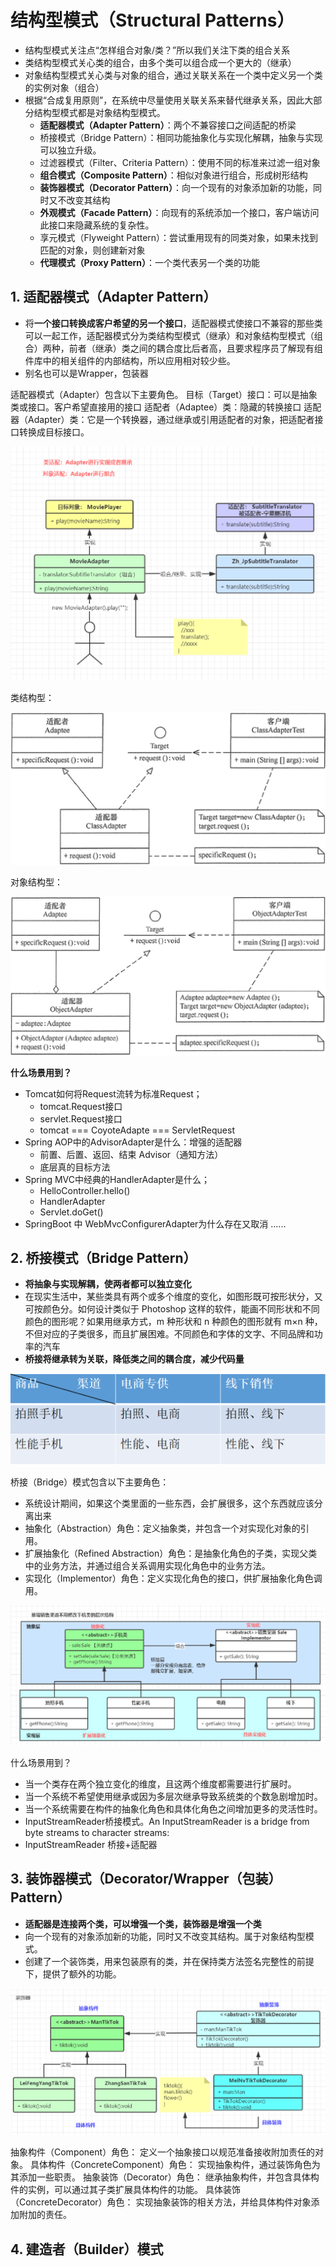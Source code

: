 # 结构型模式（Structural Patterns）

- 结构型模式关注点“怎样组合对象/类？”所以我们关注下类的组合关系
- 类结构型模式关心类的组合，由多个类可以组合成一个更大的（继承）
- 对象结构型模式关心类与对象的组合，通过关联关系在一个类中定义另一个类的实例对象（组合）
- 根据“合成复用原则”，在系统中尽量使用关联关系来替代继承关系，因此大部分结构型模式都是对象结构型模式。
  - **适配器模式（Adapter Pattern）**：两个不兼容接口之间适配的桥梁
  - 桥接模式（Bridge Pattern）：相同功能抽象化与实现化解耦，抽象与实现可以独立升级。
  - 过滤器模式（Filter、Criteria Pattern）：使用不同的标准来过滤一组对象
  - **组合模式（Composite Pattern）**：相似对象进行组合，形成树形结构
  - **装饰器模式（Decorator Pattern）**：向一个现有的对象添加新的功能，同时又不改变其结构
  - **外观模式（Facade Pattern）**：向现有的系统添加一个接口，客户端访问此接口来隐藏系统的复杂性。
  - 享元模式（Flyweight Pattern）：尝试重用现有的同类对象，如果未找到匹配的对象，则创建新对象
  - **代理模式（Proxy Pattern）**：一个类代表另一个类的功能

## 1. 适配器模式（Adapter Pattern）

- 将**一个接口转换成客户希望的另一个接口**，适配器模式使接口不兼容的那些类可以一起工作，适配器模式分为类结构型模式（继承）和对象结构型模式（组合）两种，前者（继承）类之间的耦合度比后者高，且要求程序员了解现有组件库中的相关组件的内部结构，所以应用相对较少些。
- 别名也可以是Wrapper，包装器

适配器模式（Adapter）包含以下主要角色。
目标（Target）接口：可以是抽象类或接口。客户希望直接用的接口
适配者（Adaptee）类：隐藏的转换接口
适配器（Adapter）类：它是一个转换器，通过继承或引用适配者的对象，把适配者接口转换成目标接口。

![image-20230221124225275](images/image-20230221124225275.png)

类结构型：

![image-20230221124246794](images/image-20230221124246794.png)

对象结构型：

![image-20230221124343431](images/image-20230221124343431.png)

**什么场景用到？**

- Tomcat如何将Request流转为标准Request；
  - tomcat.Request接口
  - servlet.Request接口
  - tomcat ===  CoyoteAdapte === ServletRequest
- Spring AOP中的AdvisorAdapter是什么：增强的适配器
  - 前置、后置、返回、结束  Advisor（通知方法）
  - 底层真的目标方法
- Spring MVC中经典的HandlerAdapter是什么；
  - HelloController.hello()
  - HandlerAdapter
  - Servlet.doGet()
- SpringBoot 中 WebMvcConfigurerAdapter为什么存在又取消
  ......

## 2. 桥接模式（Bridge Pattern）

- **将抽象与实现解耦，使两者都可以独立变化**
- 在现实生活中，某些类具有两个或多个维度的变化，如图形既可按形状分，又可按颜色分。如何设计类似于 Photoshop 这样的软件，能画不同形状和不同颜色的图形呢？如果用继承方式，m 种形状和 n 种颜色的图形就有 m×n 种，不但对应的子类很多，而且扩展困难。不同颜色和字体的文字、不同品牌和功率的汽车
- **桥接将继承转为关联，降低类之间的耦合度，减少代码量**

![image-20230221141154174](images/image-20230221141154174.png)

桥接（Bridge）模式包含以下主要角色：

- 系统设计期间，如果这个类里面的一些东西，会扩展很多，这个东西就应该分离出来
- 抽象化（Abstraction）角色：定义抽象类，并包含一个对实现化对象的引用。
- 扩展抽象化（Refined Abstraction）角色：是抽象化角色的子类，实现父类中的业务方法，并通过组合关系调用实现化角色中的业务方法。
- 实现化（Implementor）角色：定义实现化角色的接口，供扩展抽象化角色调用。

![image-20230221141246276](images/image-20230221141246276.png)

什么场景用到？

- 当一个类存在两个独立变化的维度，且这两个维度都需要进行扩展时。
- 当一个系统不希望使用继承或因为多层次继承导致系统类的个数急剧增加时。
- 当一个系统需要在构件的抽象化角色和具体化角色之间增加更多的灵活性时。
- InputStreamReader桥接模式。An InputStreamReader is a bridge from byte streams to character streams:
- InputStreamReader 桥接+适配器

## 3. 装饰器模式（Decorator/Wrapper（包装） Pattern）

- **适配器是连接两个类，可以增强一个类，装饰器是增强一个类**
- 向一个现有的对象添加新的功能，同时又不改变其结构。属于对象结构型模式。
- 创建了一个装饰类，用来包装原有的类，并在保持类方法签名完整性的前提下，提供了额外的功能。

![image-20230221144859786](images/image-20230221144859786.png)

抽象构件（Component）角色：
		定义一个抽象接口以规范准备接收附加责任的对象。
具体构件（ConcreteComponent）角色：
		实现抽象构件，通过装饰角色为其添加一些职责。
抽象装饰（Decorator）角色：
		继承抽象构件，并包含具体构件的实例，可以通过其子类扩展具体构件的功能。
具体装饰（ConcreteDecorator）角色：
		实现抽象装饰的相关方法，并给具体构件对象添加附加的责任。

## 4. 建造者（Builder）模式

